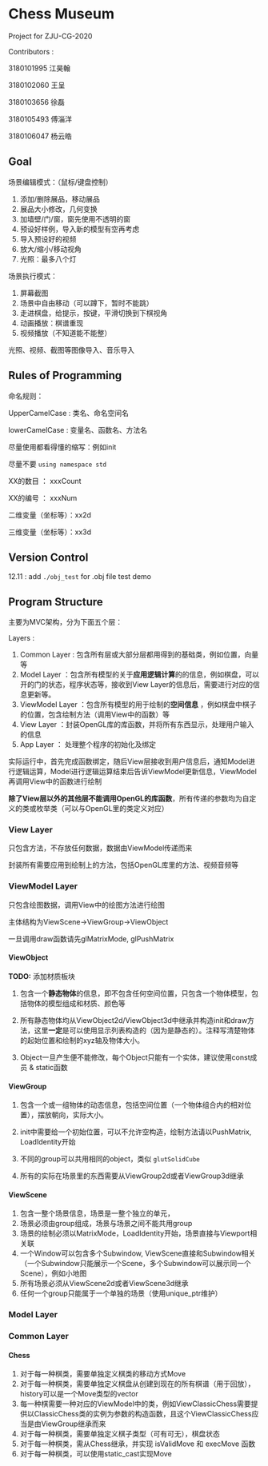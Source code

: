 # Chess Museum

Project for ZJU-CG-2020

Contributors : 

3180101995 江昊翰

3180102060 王呈

3180103656 徐磊

3180105493 傅淄洋

3180106047 杨云皓

## Goal

场景编辑模式：（鼠标/键盘控制）

1. 添加/删除展品，移动展品
2. 展品大小修改，几何变换
3. 加墙壁/门/窗，窗先使用不透明的窗
4. 预设好样例，导入新的模型有空再考虑
5. 导入预设好的视频
6. 放大/缩小/移动视角
7. 光照：最多八个灯



场景执行模式：

1. 屏幕截图
2. 场景中自由移动（可以蹲下，暂时不能跳）
3. 走进棋盘，给提示，按键，平滑切换到下棋视角
4. 动画播放：棋谱重现
5. 视频播放（不知道能不能整）

光照、视频、截图等图像导入、音乐导入



## Rules of Programming

命名规则：

UpperCamelCase : 类名、命名空间名

lowerCamelCase : 变量名、函数名、方法名

尽量使用都看得懂的缩写：例如init

尽量不要 `using namespace std`

XX的数目 ： xxxCount

XX的编号 ： xxxNum

二维变量（坐标等）：xx2d

三维变量（坐标等）：xx3d



## Version Control

12.11 : add `./obj_test` for .obj file test demo



## Program Structure

主要为MVC架构，分为下面五个层：

Layers : 

1. Common Layer : 包含所有层或大部分层都用得到的基础类，例如位置，向量等
2. Model Layer ：包含所有模型的关于**应用逻辑计算**的的信息，例如棋盘，可以开的门的状态，程序状态等，接收到View Layer的信息后，需要进行对应的信息更新等。
3. ViewModel Layer ：包含所有模型的用于绘制的**空间信息** ，例如棋盘中棋子的位置，包含绘制方法（调用View中的函数）等
4. View Layer ：封装OpenGL库的库函数，并将所有东西显示，处理用户输入的信息
5. App Layer ： 处理整个程序的初始化及绑定

实际运行中，首先完成函数绑定，随后View层接收到用户信息后，通知Model进行逻辑运算，Model进行逻辑运算结束后告诉ViewModel更新信息，ViewModel再调用View中的函数进行绘制

**除了View层以外的其他层不能调用OpenGL的库函数**，所有传递的参数均为自定义的类或枚举类（可以与OpenGL里的类定义对应）



### View Layer

只包含方法，不存放任何数据，数据由ViewModel传递而来



封装所有需要应用到绘制上的方法，包括OpenGL库里的方法、视频音频等



### ViewModel Layer

只包含绘图数据，调用View中的绘图方法进行绘图

主体结构为ViewScene->ViewGroup->ViewObject

一旦调用draw函数请先glMatrixMode, glPushMatrix

#### ViewObject

**TODO:**  添加材质板块

1. 包含一个**静态物体**的信息，即不包含任何空间位置，只包含一个物体模型，包括物体的模型组成和材质、颜色等

2. 所有静态物体均从ViewObject2d/ViewObject3d中继承并构造init和draw方法，这里**一定**是可以使用显示列表构造的（因为是静态的）。注释写清楚物体的起始位置和绘制的xyz轴及物体大小。

3. Object一旦产生便不能修改，每个Object只能有一个实体，建议使用const成员 & static函数

#### ViewGroup

1. 包含一个或一组物体的动态信息，包括空间位置（一个物体组合内的相对位置），摆放朝向，实际大小。

2. init中需要给一个初始位置，可以不允许空构造，绘制方法请以PushMatrix, LoadIdentity开始

3. 不同的group可以共用相同的object，类似 `glutSolidCube` 
4. 所有的实际在场景里的东西需要从ViewGroup2d或者ViewGroup3d继承

#### ViewScene

1. 包含一整个场景信息，场景是一整个独立的单元，
2. 场景必须由group组成，场景与场景之间不能共用group
3. 场景的绘制必须以MatrixMode，LoadIdentity开始，场景直接与Viewport相关联
4. 一个Window可以包含多个Subwindow, ViewScene直接和Subwindow相关（一个Subwindow只能展示一个Scene，多个Subwindow可以展示同一个Scene），例如小地图
5. 所有场景必须从ViewScene2d或者ViewScene3d继承
6. 任何一个group只能属于一个单独的场景（使用unique_ptr维护）



### Model Layer



### Common Layer

#### Chess

1. 对于每一种棋类，需要单独定义棋类的移动方式Move
2. 对于每一种棋类，需要单独定义棋盘从创建到现在的所有棋谱（用于回放），history可以是一个Move类型的vector
3. 每一种棋需要一种对应的ViewModel中的类，例如ViewClassicChess需要提供以ClassicChess类的实例为参数的构造函数，且这个ViewClassicChess应当是由ViewGroup继承而来
4. 对于每一种棋类，需要单独定义棋子类型（可有可无），棋盘状态
5. 对于每一种棋类，需从Chess继承，并实现 isValidMove 和 execMove 函数
6. 对于每一种棋类，可以使用static_cast实现Move


